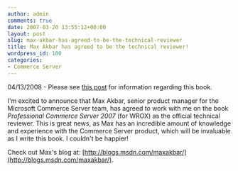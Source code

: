 ```yaml
---
author: admin
comments: true
date: 2007-03-20 13:55:12+00:00
layout: post
slug: max-akbar-has-agreed-to-be-the-technical-reviewer
title: Max Akbar has agreed to be the technical reviewer!
wordpress_id: 100
categories:
- Commerce Server
---
```


04/13/2008 - Please see [this post](http://www.wadewegner.com/2008/04/13/UpdateOnTheCommerceServerBook.aspx) for information regarding this book.

I'm excited to announce that Max Akbar, senior product manager for the Microsoft Commerce Server team, has agreed to work with me on the book _Professional Commerce Server 2007_ (for WROX) as the official technical reviewer. This is great news, as Max has an incredible amount of knowledge and experience with the Commerce Server product, which will be invaluable as I write this book. I couldn't be happier!

Check out Max's blog at: [http://blogs.msdn.com/maxakbar/](http://blogs.msdn.com/maxakbar/).